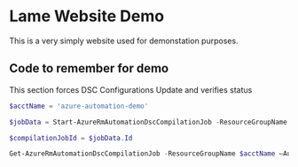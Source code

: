 # Lame Website Demo #
This is a very simply website used for demonstation purposes. 


## Code to remember for demo ##

This section forces DSC Configurations Update and verifies status
```powershell
$acctName = 'azure-automation-demo'

$jobData = Start-AzureRmAutomationDscCompilationJob -ResourceGroupName $acctName –AutomationAccountName $acctName -ConfigurationName 'websiteDeploy'

$compilationJobId = $jobData.Id

Get-AzureRmAutomationDscCompilationJob -ResourceGroupName $acctName –AutomationAccountName $acctName -Id $compilationJobId
```